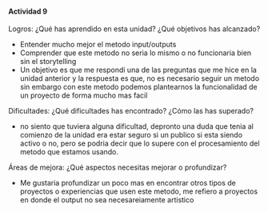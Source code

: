 #### Actividad 9


Logros: ¿Qué has aprendido en esta unidad? ¿Qué objetivos has alcanzado?

- Entender mucho mejor el metodo input/outputs
- Comprender que este metodo no seria lo mismo o no funcionaria bien sin el storytelling 
- Un objetivo es que me respondi una de las preguntas que me hice en la unidad anterior y la respuesta es que, no es necesario seguir un metodo sin embargo con este metodo podemos plantearnos la funcionalidad de un proyecto
  de forma mucho mas facil


Dificultades: ¿Qué dificultades has encontrado? ¿Cómo las has superado?

- no siento que tuviera alguna dificultad, depronto una duda que tenia al comienzo de la unidad era estar seguro si un publico si esta siendo activo o no, pero se podria decir que lo supere con el procesamiento del metodo
  que estamos usando.




Áreas de mejora: ¿Qué aspectos necesitas mejorar o profundizar?

- Me gustaria profundizar un poco mas en encontrar otros tipos de proyectos o experiencias que usen este metodo, me refiero a proyectos en donde el output no sea necesareiamente artistico 













